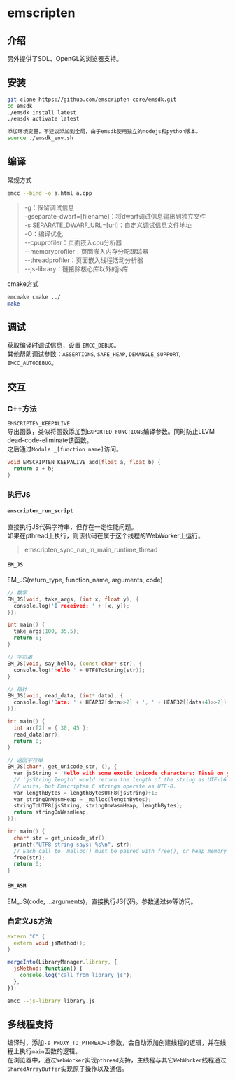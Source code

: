 # emscripten

## 介绍

另外提供了SDL、OpenGL的浏览器支持。

## 安装

```bash
git clone https://github.com/emscripten-core/emsdk.git
cd emsdk
./emsdk install latest
./emsdk activate latest

添加环境变量，不建议添加到全局，由于emsdk使用独立的nodejs和python版本。
source ./emsdk_env.sh 
```

## 编译

常规方式

```bash
emcc --bind -o a.html a.cpp
```

> -g：保留调试信息\
> -gseparate-dwarf=[filename]：将dwarf调试信息输出到独立文件\
> -s SEPARATE_DWARF_URL=[url]：自定义调试信息文件地址\
> -O：编译优化\
> --cpuprofiler：页面嵌入cpu分析器\
> --memoryprofiler：页面嵌入内存分配跟踪器\
> --threadprofiler：页面嵌入线程活动分析器\
> --js-library：链接除核心库以外的js库

cmake方式

```bash
emcmake cmake ../
make
```

## 调试

获取编译时调试信息，设置 `EMCC_DEBUG`。\
其他帮助调试参数：`ASSERTIONS`, `SAFE_HEAP`, `DEMANGLE_SUPPORT`, `EMCC_AUTODEBUG`。

## 交互

### C++方法

`EMSCRIPTEN_KEEPALIVE`\
导出函数，类似将函数添加到`EXPORTED_FUNCTIONS`编译参数。同时防止LLVM dead-code-eliminate该函数。\
之后通过`Module._[function name]`访问。

```cpp
void EMSCRIPTEN_KEEPALIVE add(float a, float b) {
  return a + b;
}
```

### 执行JS

#### `emscripten_run_script`

直接执行JS代码字符串，但存在一定性能问题。\
如果在pthread上执行，则该代码在属于这个线程的WebWorker上运行。
> emscripten_sync_run_in_main_runtime_thread

#### `EM_JS`

EM_JS(return_type, function_name, arguments, code)

```cpp
// 数字
EM_JS(void, take_args, (int x, float y), {
  console.log('I received: ' + [x, y]);
});

int main() {
  take_args(100, 35.5);
  return 0;
}

// 字符串
EM_JS(void, say_hello, (const char* str), {
  console.log('hello ' + UTF8ToString(str));
}

// 指针
EM_JS(void, read_data, (int* data), {
  console.log('Data: ' + HEAP32[data>>2] + ', ' + HEAP32[(data+4)>>2]);
});

int main() {
  int arr[2] = { 30, 45 };
  read_data(arr);
  return 0;
}

// 返回字符串
EM_JS(char*, get_unicode_str, (), {
  var jsString = 'Hello with some exotic Unicode characters: Tässä on yksi lumiukko: ☃, ole hyvä.';
  // 'jsString.length' would return the length of the string as UTF-16
  // units, but Emscripten C strings operate as UTF-8.
  var lengthBytes = lengthBytesUTF8(jsString)+1;
  var stringOnWasmHeap = _malloc(lengthBytes);
  stringToUTF8(jsString, stringOnWasmHeap, lengthBytes);
  return stringOnWasmHeap;
});

int main() {
  char* str = get_unicode_str();
  printf("UTF8 string says: %s\n", str);
  // Each call to _malloc() must be paired with free(), or heap memory will leak!
  free(str);
  return 0;
}
```

#### `EM_ASM`

EM_JS(code, ...arguments)，直接执行JS代码。参数通过`$0`等访问。

### 自定义JS方法

```cpp
extern "C" {
  extern void jsMethod();
}
```

```js
mergeInto(LibraryManager.library, {
  jsMethod: function() {
    console.log("call from library js");
  },
});
```

```bash
emcc --js-library library.js
```

## 多线程支持

编译时，添加`-s PROXY_TO_PTHREAD=1`参数，会自动添加创建线程的逻辑，并在线程上执行`main`函数的逻辑。\
在浏览器中，通过`WebWorker`实现`pthread`支持，主线程与其它`WebWorker`线程通过`SharedArrayBuffer`实现原子操作以及通信。
